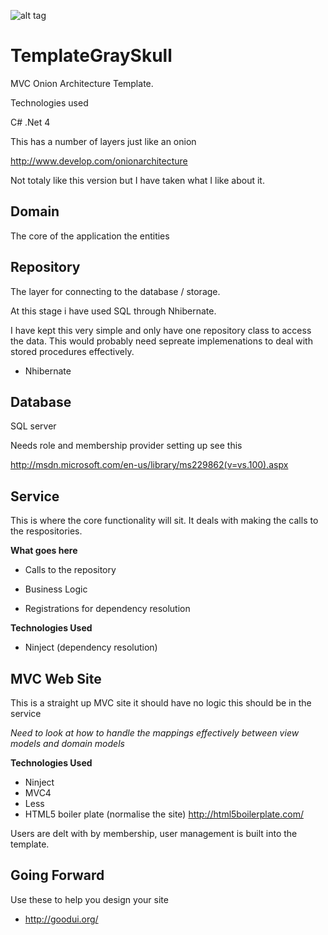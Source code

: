 ![alt tag](https://raw.github.com/PaulKGray/TemplateGraySkull/master/WebSite/Images/Grayskull.jpg)

TemplateGraySkull
=============

MVC Onion Architecture Template.

Technologies used 

C# .Net 4


This has a number of layers just like an onion

http://www.develop.com/onionarchitecture

Not totaly like this version but I have taken what I like about it.


Domain
--------------
The core of the application the entities 

Repository
--------------
The layer for connecting to the database / storage.

At this stage i have used SQL through Nhibernate.

I have kept this very simple and only have one repository class to access the data. This would probably need sepreate implemenations to deal with stored procedures effectively.

- Nhibernate


Database
--------------

SQL server

Needs role and membership provider setting up see this

http://msdn.microsoft.com/en-us/library/ms229862(v=vs.100).aspx


Service
--------------

This is where the core functionality will sit. It deals with making the calls to the respositories.

**What goes here**
- Calls to the repository  
- Business Logic

- Registrations for dependency resolution

**Technologies Used**
- Ninject (dependency resolution)

MVC Web Site
--------------
This is a straight up MVC site it should have no logic this should be in the service

*Need to look at how to handle the mappings effectively between view models and domain models*

**Technologies Used**
- Ninject
- MVC4
- Less
- HTML5 boiler plate (normalise the site) http://html5boilerplate.com/

Users are delt with by membership, user management is built into the template.

Going Forward
--------------

Use these to help you design your site


- http://goodui.org/

